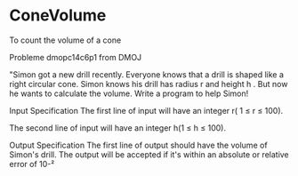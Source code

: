 # ConeVolume
To count the volume of a cone

Probleme dmopc14c6p1 from DMOJ

"Simon got a new drill recently. Everyone knows that a drill is shaped like a right circular cone. Simon knows his drill has radius r and height h . But now he wants to calculate the volume. Write a program to help Simon!

Input Specification
The first line of input will have an integer r( 1 ≤ r ≤ 100).

The second line of input will have an integer h(1 ≤ h ≤ 100).

Output Specification
The first line of output should have the volume of Simon's drill. The output will be accepted if it's within an absolute or relative error of 10-²
